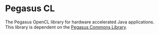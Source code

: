 # Pegasus CL
The Pegasus OpenCL library for hardware accelerated Java applications.
This library is dependent on the [Pegasus Commons Library](https://github.com/themrsung/pegasus-commons).